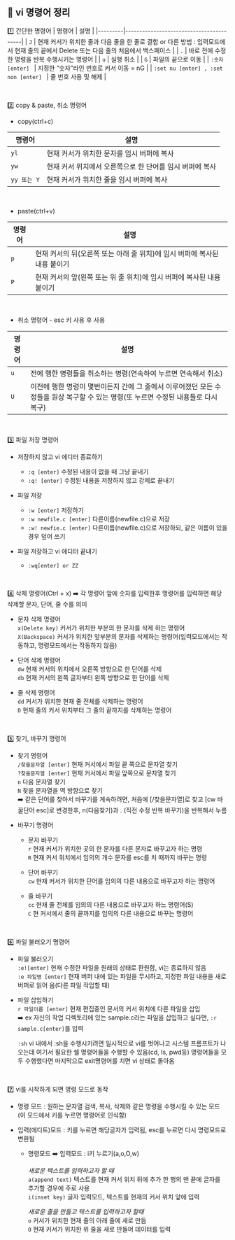 ## 📓 vi 명령어 정리
1️⃣ 간단한 명령어
| 명령어    | 설명                                       | 
|---------|-----------------------------------------|
| `J`    | 현재 커서가 위치한 줄과 다음 줄을 한 줄로 결합 or 다른 방법 : 입력모드에서 현재 줄의 끝에서 Delete 또는 다음 줄의 처음에서 백스페이스       |
| `.`    | 바로 전에 수정한 명령을 반복 수행시키는 명령어    |
| `u`    | 실행 취소   |
| `G`    | 파일의 끝으로 이동   |
| `:숫자 [enter] `    | 지정한 “숫자”라인 번호로 커서 이동 = nG  |
| `:set nu [enter] , :set non [enter] `    | 줄 번호  사용 및 해제   |

</br>

2️⃣ copy & paste, 취소 명령어
* copy(ctrl+c)

| 명령어    | 설명                                       | 
|---------|-----------------------------------------|
| `yl`    | 현재 커서가 위치한 문자를 임시 버퍼에 복사   |
| `yw`    | 현재 커서 위치에서 오른쪽으로 한 단어를 임시 버퍼에 복사   |
| `yy 또는 Y`    | 현재 커서가 위치한 줄을 임시 버퍼에 복사  |
</br>

* paste(ctrl+v)

| 명령어    | 설명                                       | 
|---------|-----------------------------------------|
| `p`    | 현재 커서의 뒤(오른쪽 또는 아래 줄 위치)에 임시 버퍼에 복사된 내용 붙이기  |
| `P`    | 현재 커서의 앞(왼쪽 또는 위 줄 위치)에 임시 버퍼에 복사된 내용 붙이기  |
</br>

* 취소 명령어 - esc 키 사용 후 사용

| 명령어    | 설명                                       | 
|---------|-----------------------------------------|
| `u`    | 전에 행한 명령들을 취소하는 명령(연속하여 누르면 연속해서 취소)   |
| `U`    | 이전에 행한 명령이 몇번이든지 간에 그 줄에서 이루어졌던 모든 수정들을 원상 복구할 수 있는 명령(또 누르면 수정된 내용들로 다시 복구)       |
</br>

3️⃣ 파일 저장 명령어
   * 저장하지 않고 vi 에디터 종료하기 
     * `:q [enter]` 수정된 내용이 없을 때 그냥 끝내기
     * `:q! [enter]` 수정된 내용을 저장하지 않고 강제로 끝내기

   * 파일 저장
      * `:w [enter]` 저장하기
      * `:w newfile.c [enter]` 다른이름(newfile.c)으로 저장
      * `:w! newfie.c [enter]` 다른이름(newfile.c)으로 저장하되, 같은 이름이 있을 경우 덮어 쓰기

   * 파일 저장하고 vi 에디터 끝내기 
      * `:wq[enter] or ZZ`
</br>

4️⃣ 삭제 명령어(Ctrl + x) ➡️ 각 명령어 앞에 숫자를 입력한후 명령어를 입력하면 해당 삭제할 문자, 단어, 줄 수를 의미

   * 문자 삭제 명령어</br>
     `x(Delete key)` 커서가 위치한 부분의 한 문자를 삭제 하는 명령어</br>
     `X(Backspace)` 커서가 위치한 앞부분의 문자를 삭제하는 명령어(입력모드에서는 작동하고, 명령모드에서는 작동하지 않음)

   * 단어 삭제 명령어 </br>
      `dw` 현재 커서의 위치에서 오른쪽 방향으로 한 단어를 삭제</br>
      `db` 현재 커서의 왼쪽 글자부터 왼쪽 방향으로 한 단어를 삭제

   * 줄 삭제 명령어</br>
      `dd` 커서가 위치한 현재 줄 전체를 삭제하는 명령어</br>
      `D`  현재 줄의 커서 위치부터 그 줄의 끝까지를 삭제하는 명령어
</br>

5️⃣ 찾기, 바꾸기 명령어

   * 찾기 명령어</br>
     `/찾을문자열 [enter]` 현재 커서에서 파일 끝 쪽으로 문자열 찾기</br>
     `?찾을문자열 [enter]` 현재 커서에서 파일 앞쪽으로 문자열 찾기</br>
     `n` 다음 문자열 찾기 </br>
     `N` 찾을 문자열을 역 방향으로 찾기</br>
    ➡️ 같은 단어를 찾아서 바꾸기를 계속하려면, 처음에 [/찾을문자열]로 찾고 [cw 바꿀단어 esc]로 변경한후, n(다음찾기)과 . (직전 수정 반복 바꾸기)을 반복해서 누름

   * 바꾸기 명령어
     * 문자 바꾸기</br>
      `r` 현재 커서가 위치한 곳의 한 문자를 다른 문자로 바꾸고자 하는 명령</br>
      `R` 현재 커서 위치에서 임의의 개수 문자를 esc를 치 때까지 바꾸는 명령</br>

     * 단어 바꾸기</br>
       `cw` 현재 커서가 위치한 단어를 임의의 다른 내용으로 바꾸고자 하는 명령어</br>

     * 줄 바꾸기</br>
       `cc` 현재 줄 전체를 임의의 다른 내용으로 바꾸고자 하느 명령어(S)</br>
       `C` 현 커서에서 줄의 끝까지를 임의의 다른 내용으로 바꾸는 명령어</br>
</br>

6️⃣ 파일 불러오기 명령어

   * 파일 불러오기 </br>
     `:e![enter]` 현재 수정한 파일을 원래의 상태로 환원함, vi는 종료하지 않음</br>
     `:e 파일명 [enter]` 현재 버퍼 내에 있는 파일을 무시하고, 지정한 파일 내용을 새로 버퍼로 읽어 옴(다른 파일 작업할 때)
    
   * 파일 삽입하기</br>
     `r 파일이름 [enter]` 현재 편집중인 문서의 커서 위치에 다른 파일을 삽입 </br>
      ➡️ ex 자신의 작업 디렉토리에 있는 sample.c라는 파일을 삽입하고 싶다면, `:r sample.c[enter]`를 입력</br>
    
     `:sh` vi 내에서 :sh을 수행시키려면 일시적으로 vi를 벗어나고 시스템 프롬프트가 나오는데 여기서 필요한 쉘 명령어들을 수행할 수 있음(cd, ls, pwd등) 명령어들을 모두 수행했다면 마지막으로 exit명령어를 치면 vi 상태로 돌아옴
</br>

7️⃣ vi를 시작하게 되면 명령 모드로 동작 

   * 명령 모드 : 원하는 문자열 검색, 복사, 삭제와 같은 명령을 수행시킬 수 있는 모드(이 모드에서 키를 누르면 명령어로 인식함)

   * 입력(에디트)모드 : 키를 누르면 해당글자가 입력됨, esc를 누르면 다시 명령모드로 변환됨

     * 명령모드 ➡️ 입력모드 : i키 누르기(a,o,O,w)</br>

       *새로운 텍스트를 입력하고자 할 때*</br>
       `a(append text)` 텍스트를 현재 커서 위치 뒤에 추가 한 행의 맨 끝에 글자를 추가할 경우에 주로 사용</br>
       `i(inset key)` 글자 입력모드, 텍스트를 현재의 커서 위치 앞에 입력

       *새로운 줄을 만들고 텍스트를 입력하고자 할때*</br>
       `o` 커서가 위치한 현재 줄의 아래 줄에 새로 만듬</br>
       `O` 현재 커서가 위치한 위 줄을 새로 만들어 데이터를 입력